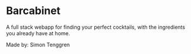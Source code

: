 # Barcabinet

A full stack webapp for finding your perfect cocktails, with the ingredients you already have at home.

Made by: Simon Tenggren
